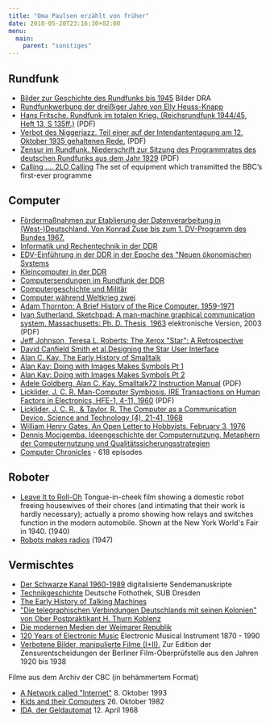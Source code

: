 ```yaml
---
title: "Oma Paulsen erzählt von früher"
date: 2018-05-20T23:16:30+02:00
menu:
  main:
    parent: "sonstiges"
---
```


Rundfunk
--------

-   [Bilder zur Geschichte des Rundfunks bis
    1945](http://www.dra.de/galerie.htm) Bilder DRA
-   [Rundfunkwerbung der dreißiger Jahre von Elly
    Heuss-Knapp](http://www.dra.de/dok_0504.htm)
-   [Hans Fritsche. Rundfunk im totalen Krieg. (Reichsrundfunk 1944/45,
    Heft 13, S
    135ff.)](http://www.mediaculture-online.de/fileadmin/bibliothek/fritzsche_total/fritzsche_total.pdf)
    (PDF)
-   [Verbot des Niggerjazz. Teil einer auf der Intendantentagung am 12.
    Oktober 1935 gehaltenen
    Rede.](http://www.mediaculture-online.de/fileadmin/bibliothek/hadamovsky_jazz/hadamovsky_jazz.pdf)
    (PDF)
-   [Zensur im Rundfunk. Niederschrift zur Sitzung des Programmrates des
    deutschen Rundfunks aus dem Jahr
    1929](http://www.mediaculture-online.de/fileadmin/bibliothek/hardt_zensur/hardt_zensur.pdf)
    (PDF)
-   [Calling .... 2LO
    Calling](http://www.sciencemuseum.org.uk/exhibitions/2lo/) The set
    of equipment which transmitted the BBC’s first-ever programme

Computer
--------

-   [Fördermaßnahmen zur Etablierung der Datenverarbeitung in
    (West-)Deutschland. Von Konrad Zuse bis zum 1. DV-Programm des
    Bundes 1967.](http://www.susas.de/computergeschichte_02.htm)
-   [Informatik und Rechentechnik in der
    DDR](http://waste.informatik.hu-berlin.de/robotron/studienarbeit/index.html)
-   [EDV-Einführung in der DDR in der Epoche des "Neuen ökonomischen
    Systems](http://www.susas.de/einfuehrung_edv_ddr_r300/index.htm)
-   [Kleincomputer in der
    DDR](http://waste.informatik.hu-berlin.de/robotron/diplom/texte/einleitung/einleitung.html)
-   [Computersendungen im Rundfunk der
    DDR](http://waste.informatik.hu-berlin.de/robotron/studienarbeit/files/literatur/rundfunk/rundfunk.html)
-   [Computergeschichte und
    Militär](http://www.susas.de/computer_militaer/index.htm)
-   [Computer während Weltkrieg
    zwei](http://robotron.informatik.hu-berlin.de/WW2/default.html)
-   [Adam Thornton: A Brief History of the Rice Computer.
    1959-1971](http://www.princeton.edu/~adam/R1/r1rpt.html)
-   [Ivan Sutherland. Sketchpad: A man-machine graphical communication
    system. Massachusetts: Ph. D. Thesis,
    1963](http://www.cl.cam.ac.uk/TechReports/UCAM-CL-TR-574.pdf)
    elektronische Version, 2003 (PDF)
-   [Jeff Johnson, Teresa L. Roberts: The Xerox "Star": A
    Retrospective](http://digibarn.com/friends/curbow/star/retrospect/index.html)
-   [David Canfield Smith et al.Designing the Star User
    Interface](http://www.aci.com.pl/mwichary/guidebook/articles/designingthestaruserinterface)
-   [Alan C. Kay. The Early History of
    Smalltalk](http://gagne.homedns.org/~tgagne/contrib/EarlyHistoryST.html)
-   [Alan Kay: Doing with Images Makes Symbols Pt
    1](http://www.archive.org/movies/details-db.php?collection=opensource_movies&collectionid=AV_Geek_Skip_20021212061248)
-   [Alan Kay: Doing with Images Makes Symbols Pt
    2](http://www.archive.org/movies/details-db.php?collection=opensource_movies&collectionid=AV_Geek_Skip_20021212071234)
-   [Adele Goldberg, Alan C. Kay. Smalltalk72 Instruction
    Manual](http://bitsavers.org/pdf/xerox/alto/Smalltalk72_Manual.pdf)
    (PDF)
-   [Licklider, J. C. R. Man-Computer Symbiosis. IRE Transactions on
    Human Factors in Electronics, HFE-1, 4-11,
    1960](http://memex.org/licklider.pdf) (PDF)
-   [Licklider, J. C. R., & Taylor, R. The Computer as a Communication
    Device. Science and Technology (4), 21-41,
    1968](http://memex.org/licklider.pdf)
-   [William Henry Gates. An Open Letter to Hobbyists. February 3,
    1976](http://www.blinkenlights.com/classiccmp/gateswhine.html)
-   [Dennis Mocigemba. Ideengeschichte der Computernutzung. Metaphern
    der Computernutzung und
    Qualitätssicherungsstrategien](http://edocs.tu-berlin.de/diss/2003/mocigemba_dennis.htm)
-   [Computer
    Chronicles](http://www.archive.org/movies/computerchronicles.php) -
    618 episodes

Roboter
-------

-   [Leave It to
    Roll-Oh](http://www.archive.org/movies/details-db.php?collection=prelinger&collectionid=07898)
    Tongue-in-cheek film showing a domestic robot freeing housewives of
    their chores (and intimating that their work is hardly necessary);
    actually a promo showing how relays and switches function in the
    modern automobile. Shown at the New York World's Fair in 1940.
    (1940)
-   [Robots makes
    radios](http://www.sciencemuseum.org.uk/on-line/ecme/) (1947)

Vermischtes
-----------

-   [Der Schwarze Kanal 1960-1989](http://dra.orb.de/) digitalisierte
    Sendemanuskripte
-   [Technikgeschichte](http://fotothek.slub-dresden.de/index.html?/technik/technik.html)
    Deutsche Fothothek, SUB Dresden
-   [The Early History of Talking
    Machines](http://www.haskins.yale.edu/haskins/HEADS/simulacra.html)
-   ["Die telegraphischen Verbindungen Deutschlands mit seinen Kolonien"
    von Ober Postpraktikant H. Thurn
    Koblenz](http://www.jaduland.de/kolonien/text/televerbindung.html)
-   [Die modernen Medien der Weimarer
    Republik](http://www.ralf-hecht.de/weimar/)
-   [120 Years of Electronic Music](http://www.obsolete.com/120_years/)
    Electronic Musical Instrument 1870 - 1990
-   [Verbotene Bilder, manipulierte Filme
    (I+II).](http://www.deutsches-filminstitut.de/dt2tai01.htm) Zur
    Edition der Zensurentscheidungen der Berliner Film-Oberprüfstelle
    aus den Jahren 1920 bis 1938

Filme aus dem Archiv der CBC (in behämmertem Format)

-   [A Network called
    "Internet"](http://archives.cbc.ca/IDC-1-75-710-4205/science_technology/computers/) 8.
    Oktober 1993
-   [Kids and their
    Computers](http://archives.cbc.ca/400d.asp?id=1-75-710-4186) 26.
    Oktober 1982
-   [IDA, der
    Geldautomat](http://archives.cbc.ca/400d.asp?id=1-75-710-4201) 12.
    April 1968

